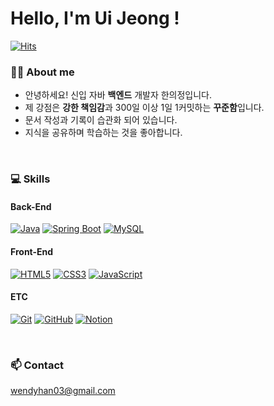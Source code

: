 # Hello, I'm Ui Jeong !

[![Hits](https://hits.seeyoufarm.com/api/count/incr/badge.svg?url=https%3A%2F%2Fgithub.com%2Fbono039%2Fhit-counter&count_bg=%2379C83D&title_bg=%23555555&icon=&icon_color=%23E7E7E7&title=hits&edge_flat=false)](https://github.com/bono039)

### 🐻‍❄️ About me
- 안녕하세요! 신입 자바 <b>백엔드</b> 개발자 한의정입니다.
- 제 강점은 <b>강한 책임감</b>과 300일 이상 1일 1커밋하는 <b>꾸준함</b>입니다.
- 문서 작성과 기록이 습관화 되어 있습니다.
- 지식을 공유하며 학습하는 것을 좋아합니다.

<!-- ![bono039's GitHub stats](https://github-readme-stats.vercel.app/api?username=bono039&show_icons=true&theme=vue) -->

<br/>

### 💻 Skills

#### Back-End
[![Java](https://img.shields.io/badge/Java-007396?style=flat-square&logo=Java&logoColor=white)](https://www.java.com/)
[![Spring Boot](https://img.shields.io/badge/-Spring&nbsp;Boot-6DB33F?style=flat&logo=springboot&logoColor=white)](https://spring.io/)
[![MySQL](https://img.shields.io/badge/-MySQL-4479A1?style=flat&logo=mysql&logoColor=white)](https://spring.io/)


#### Front-End
[![HTML5](https://img.shields.io/badge/-HTML5-red?style=flat-square&logo=html5&logoColor=white)](https://developer.mozilla.org/en-US/docs/Web/HTML)
[![CSS3](https://img.shields.io/badge/-CSS3-blue?style=flat-square&logo=css3&logoColor=white)](https://developer.mozilla.org/en-US/docs/Web/CSS)
[![JavaScript](https://img.shields.io/badge/-JavaScript-yellow?style=flat-square&logo=javascript&logoColor=white)](https://developer.mozilla.org/en-US/docs/Web/JavaScript)




#### ETC
[![Git](https://img.shields.io/badge/-Git-F05032?style=flat-square&logo=git&logoColor=white)](https://git-scm.com/)
[![GitHub](https://img.shields.io/badge/-GitHub-181717?style=flat-square&logo=github&logoColor=white)](https://git-scm.com/)
[![Notion](https://img.shields.io/badge/-Notion-black?style=flat-square&logo=notion&logoColor=white)](https://www.notion.com/)

<br/>


### 📫 Contact
wendyhan03@gmail.com



<!--
**bono039/bono039** is a ✨ _special_ ✨ repository because its `README.md` (this file) appears on your GitHub profile.

Here are some ideas to get you started:

- 🔭 I’m currently working on ...
- 🌱 I’m currently learning ...
- 👯 I’m looking to collaborate on ...
- 🤔 I’m looking for help with ...
- 💬 Ask me about ...
- 📫 How to reach me: ...
- 😄 Pronouns: ...
- ⚡ Fun fact: ...
-->
<!-- 참고 : https://velog.io/@bi-sz/GitHub-%ED%94%84%EB%A1%9C%ED%95%84-%EA%BE%B8%EB%AF%B8%EA%B8%B0 -->
